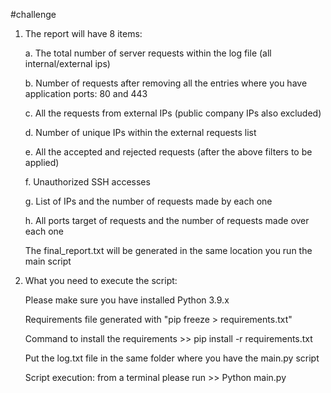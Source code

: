 #challenge

1) The report will have 8 items:

    a. The total number of server requests within the log file (all internal/external ips)
    
    b. Number of requests after removing all the entries where you have application ports: 80 and 443
    
    c. All the requests from external IPs (public company IPs also excluded)
    
    d. Number of unique IPs within the external requests list
    
    e. All the accepted and rejected requests (after the above filters to be applied)
    
    f. Unauthorized SSH accesses
    
    g. List of IPs and the number of requests made by each one
    
    h. All ports target of requests and the number of requests made over each one
    
    The final_report.txt will be generated in the same location you run the main script

2) What you need to execute the script:

    Please make sure you have installed Python 3.9.x

    Requirements file generated with "pip freeze > requirements.txt"

    Command to install the requirements >> pip install -r requirements.txt

    Put the log.txt file in the same folder where you have the main.py script

    Script execution: from a terminal please run >> Python main.py 
